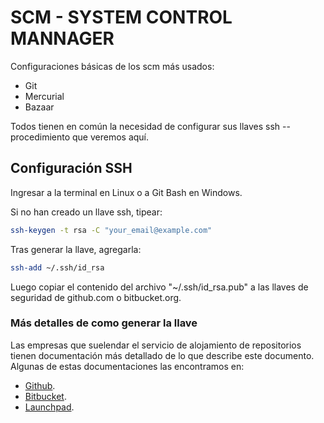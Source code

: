 SCM - SYSTEM CONTROL MANNAGER
=============================

Configuraciones básicas de los scm más usados:

* Git
* Mercurial
* Bazaar

Todos tienen en común la necesidad de configurar sus
llaves ssh -- procedimiento que veremos aquí.

## Configuración SSH

Ingresar a la terminal en Linux o a Git Bash en Windows.

Si no han creado un llave ssh, tipear:

```bash
ssh-keygen -t rsa -C "your_email@example.com"
```

Tras generar la llave, agregarla:

```bash
ssh-add ~/.ssh/id_rsa
```

Luego copiar el contenido del archivo "~/.ssh/id_rsa.pub"
a las llaves de seguridad de github.com o bitbucket.org.


### Más detalles de como generar la llave

Las empresas que suelendar el servicio de alojamiento de
repositorios tienen documentación más detallado de lo que
describe este documento. Algunas de estas documentaciones
las encontramos en:

* [Github](https://help.github.com/articles/generating-ssh-keys/).
* [Bitbucket](https://help.github.com/articles/generating-ssh-keys/).
* [Launchpad](https://help.github.com/articles/generating-ssh-keys/).

